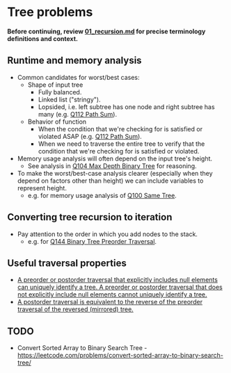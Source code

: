 # Tree problems

[//]: # (reference-style links)
[Q100]: https://github.com/tedklin/back-to-basics/tree/master/02_pl-usage/java/exercises/src/tree/a_basic/Q100_SameTree
[Q104]: https://github.com/tedklin/back-to-basics/tree/master/02_pl-usage/java/exercises/src/tree/a_basic/Q104_MaxDepthBinaryTree
[Q112]: https://github.com/tedklin/back-to-basics/tree/master/02_pl-usage/java/exercises/src/tree/a_basic/Q112_PathSum
[Q144]: https://github.com/tedklin/back-to-basics/tree/master/02_pl-usage/java/exercises/src/tree/_traversals/Q144_BinaryTreePreorderTraversal
[Q226]: https://github.com/tedklin/back-to-basics/tree/master/02_pl-usage/java/exercises/src/tree/a_basic/Q226_InvertBinaryTree
[Q250]: https://github.com/tedklin/back-to-basics/tree/master/02_pl-usage/java/exercises/src/tree/b_nontrivial/Q250_CountUnivalueSubtrees


**Before continuing, review [01_recursion.md](../../00_preliminaries/01_recursion.md) for precise terminology definitions and context.**

## Runtime and memory analysis
- Common candidates for worst/best cases:
    - Shape of input tree
        - Fully balanced.
        - Linked list ("stringy").
        - Lopsided, i.e. left subtree has one node and right subtree has many (e.g. [Q112 Path Sum][Q112]).
    - Behavior of function
        - When the condition that we're checking for is satisfied or violated ASAP (e.g. [Q112 Path Sum][Q112]).
        - When we need to traverse the entire tree to verify that the condition that we're checking for is satisfied or violated.
- Memory usage analysis will often depend on the input tree's height.
    - See analysis in [Q104 Max Depth Binary Tree][Q104] for reasoning.
- To make the worst/best-case analysis clearer (especially when they depend on factors other than height) we can include variables to represent height.
    - e.g. for memory usage analysis of [Q100 Same Tree][Q100].

## Converting tree recursion to iteration
- Pay attention to the order in which you add nodes to the stack.
    - e.g. for [Q144 Binary Tree Preorder Traversal][Q144].

## Useful traversal properties
- [A preorder or postorder traversal that explicitly includes null elements can uniquely identify a tree. A preorder or postorder traversal that does not explicitly include null elements cannot uniquely identify a tree.](https://stackoverflow.com/questions/45871284/uniqueness-of-inorder-preorder-and-postorder-traversal-with-null-elements)
- [A postorder traversal is equivalent to the reverse of the preorder traversal of the reversed (mirrored) tree.](https://github.com/tedklin/back-to-basics/blob/master/02_pl-usage/java/exercises/src/tree/_traversals/Q145_BinaryTreePostorderTraversal/notes.md#followup-from-recursion-to-iteration-two-stacks)


## TODO

- Convert Sorted Array to Binary Search Tree - https://leetcode.com/problems/convert-sorted-array-to-binary-search-tree/
